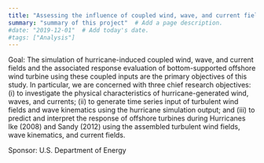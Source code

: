 ```yaml
---
title: "Assessing the influence of coupled wind, wave, and current fields on bottom-supported offshore wind turbines during hurricanes"  # Add a page title.
summary: "summary of this project"  # Add a page description.
#date: "2019-12-01"  # Add today's date.
#tags: ["Analysis"]
---
```

Goal: The simulation of hurricane-induced coupled wind, wave, and current fields and the associated response evaluation of bottom-supported offshore wind turbine using these coupled inputs are the primary objectives of this study. In particular, we are concerned with three chief research objectives: (i) to investigate the physical characteristics of hurricane-generated wind, waves, and currents; (ii) to generate time series input of turbulent wind fields and wave kinematics using the hurricane simulation output; and (iii) to predict and interpret the response of offshore turbines during Hurricanes Ike (2008) and Sandy (2012) using the assembled turbulent wind fields, wave kinematics, and current fields.

Sponsor: U.S. Department of Energy